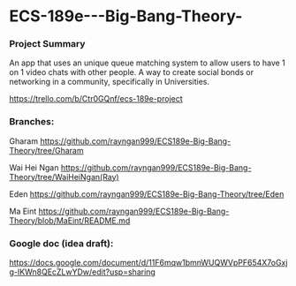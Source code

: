 # ECS-189e---Big-Bang-Theory-
### Project Summary 
An app that uses an unique queue matching system to allow users to have 1 on 1 video chats with other people. A way to create social bonds or networking in a community, specifically in Universities. 


https://trello.com/b/Ctr0GQnf/ecs-189e-project



### Branches:

Gharam
https://github.com/rayngan999/ECS189e-Big-Bang-Theory/tree/Gharam

Wai Hei Ngan
https://github.com/rayngan999/ECS189e-Big-Bang-Theory/tree/WaiHeiNgan(Ray)

Eden
https://github.com/rayngan999/ECS189e-Big-Bang-Theory/tree/Eden

Ma Eint
https://github.com/rayngan999/ECS189e-Big-Bang-Theory/blob/MaEint/README.md

### Google doc (idea draft):
https://docs.google.com/document/d/11F6mqw1bmnWUQWVpPF654X7oGxjg-IKWn8QEcZLwYDw/edit?usp=sharing